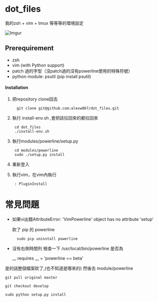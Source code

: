 dot_files
===

我的zsh + vim + tmux 等等等的環境設定

![Imgur](http://i.imgur.com/tkkcicl.png)

## Prerequirement

* zsh
* vim (with Python support)
* patch 過的字型（沒patch過的沒有powerline使用的特殊符號）
* python module: psutil (pip install psutil)

#### Installation

1. 把repository clone回去

         git clone git@github.com:alexw867/dot_files.git

2. 執行 install-env.sh ,會把該拉回來的都拉回來

        cd dot_files
        ./install-env.sh
        
3. 執行modules/powerline/setup.py

        cd modules/powerline
        sudo ./setup.py install
    
4. 重新登入

5. 執行vim，在vim內執行

        : PluginInstall
        
# 常見問題

* 如果vi出錯AttributeError: 'VimPowerline' object has no attribute 'setup'

    砍了 pip 的 powerline
    
        sudo pip uninstall powerline

* 沒有右側時間列
 檢查一下 /usr/local/bin/powerline 是否為 

     __ requires __ = 'powerline == beta'

 是的話整個檔案砍了,(也不知道是哪來的)
 然後去 module/powerline

    git pull original master

    git checkout develop

    sudo python setup.py install
